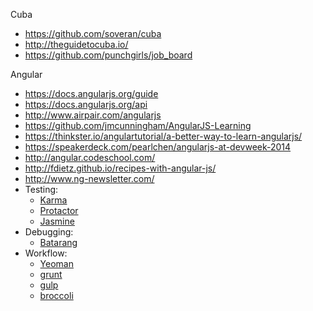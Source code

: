 Cuba
- https://github.com/soveran/cuba
- http://theguidetocuba.io/
- https://github.com/punchgirls/job_board

Angular
- https://docs.angularjs.org/guide
- https://docs.angularjs.org/api
- http://www.airpair.com/angularjs
- https://github.com/jmcunningham/AngularJS-Learning
- https://thinkster.io/angulartutorial/a-better-way-to-learn-angularjs/
- https://speakerdeck.com/pearlchen/angularjs-at-devweek-2014
- http://angular.codeschool.com/
- http://fdietz.github.io/recipes-with-angular-js/
- http://www.ng-newsletter.com/
- Testing:
  - [Karma](http://karma-runner.github.io/)
  - [Protactor](https://github.com/angular/protractor)
  - [Jasmine](http://jasmine.github.io/)
- Debugging:
  - [Batarang](https://chrome.google.com/webstore/detail/angularjs-batarang/ighdmehidhipcmcojjgiloacoafjmpfk)
- Workflow:
  - [Yeoman](http://yeoman.io/)
  - [grunt](http://gruntjs.com/)
  - [gulp](http://gulpjs.com/)
  - [broccoli](https://github.com/broccolijs/broccoli)


